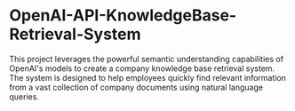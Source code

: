 # OpenAI-API-KnowledgeBase-Retrieval-System
This project leverages the powerful semantic understanding capabilities of OpenAI's models to create a company knowledge base retrieval system. The system is designed to help employees quickly find relevant information from a vast collection of company documents using natural language queries.
